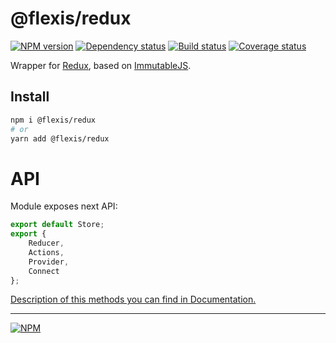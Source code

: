 # @flexis/redux

[![NPM version][npm]][npm-url]
[![Dependency status][deps]][deps-url]
[![Build status][build]][build-url]
[![Coverage status][coverage]][coverage-url]

[npm]: https://img.shields.io/npm/v/%40flexis/redux.svg
[npm-url]: https://npmjs.com/package/@flexis/redux

[deps]: https://david-dm.org/TrigenSoftware/flexis-redux.svg
[deps-url]: https://david-dm.org/TrigenSoftware/flexis-redux

[build]: http://img.shields.io/travis/TrigenSoftware/flexis-redux.svg
[build-url]: https://travis-ci.org/TrigenSoftware/flexis-redux

[coverage]: https://img.shields.io/coveralls/TrigenSoftware/flexis-redux.svg
[coverage-url]: https://coveralls.io/r/TrigenSoftware/flexis-redux

Wrapper for [Redux](https://github.com/reactjs/redux), based on [ImmutableJS](https://github.com/facebook/immutable-js/).

## Install

```sh
npm i @flexis/redux
# or
yarn add @flexis/redux
```

# API

Module exposes next API:

```js
export default Store;
export {
	Reducer,
	Actions,
	Provider,
	Connect
};
```

[Description of this methods you can find in Documentation.](https://trigensoftware.github.io/flexis-redux/index.html)

---
[![NPM](https://nodeico.herokuapp.com/@flexis/redux.svg)](https://npmjs.com/package/@flexis/redux)
